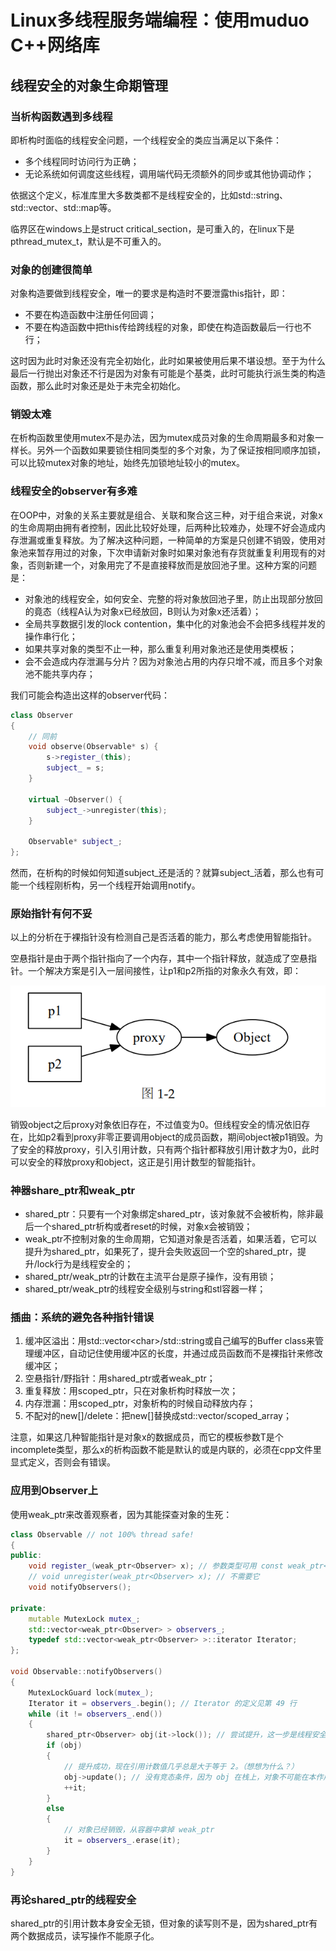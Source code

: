 # Linux多线程服务端编程：使用muduo C++网络库

## 线程安全的对象生命期管理

### 当析构函数遇到多线程

即析构时面临的线程安全问题，一个线程安全的类应当满足以下条件：

- 多个线程同时访问行为正确；
- 无论系统如何调度这些线程，调用端代码无须额外的同步或其他协调动作；

依据这个定义，标准库里大多数类都不是线程安全的，比如std::string、std::vector、std::map等。

临界区在windows上是struct critical_section，是可重入的，在linux下是pthread_mutex_t，默认是不可重入的。

### 对象的创建很简单

对象构造要做到线程安全，唯一的要求是构造时不要泄露this指针，即：

- 不要在构造函数中注册任何回调；
- 不要在构造函数中把this传给跨线程的对象，即使在构造函数最后一行也不行；

这时因为此时对象还没有完全初始化，此时如果被使用后果不堪设想。至于为什么最后一行抛出对象还不行是因为对象有可能是个基类，此时可能执行派生类的构造函数，那么此时对象还是处于未完全初始化。

### 销毁太难

在析构函数里使用mutex不是办法，因为mutex成员对象的生命周期最多和对象一样长。另外一个函数如果要锁住相同类型的多个对象，为了保证按相同顺序加锁，可以比较mutex对象的地址，始终先加锁地址较小的mutex。

### 线程安全的observer有多难

在OOP中，对象的关系主要就是组合、关联和聚合这三种，对于组合来说，对象x的生命周期由拥有者控制，因此比较好处理，后两种比较难办，处理不好会造成内存泄漏或重复释放。为了解决这种问题，一种简单的方案是只创建不销毁，使用对象池来暂存用过的对象，下次申请新对象时如果对象池有存货就重复利用现有的对象，否则新建一个，对象用完了不是直接释放而是放回池子里。这种方案的问题是：

- 对象池的线程安全，如何安全、完整的将对象放回池子里，防止出现部分放回的竟态（线程A认为对象x已经放回，B则认为对象x还活着）；
- 全局共享数据引发的lock contention，集中化的对象池会不会把多线程并发的操作串行化；
- 如果共享对象的类型不止一种，那么重复利用对象池还是使用类模板；
- 会不会造成内存泄漏与分片？因为对象池占用的内存只增不减，而且多个对象池不能共享内存；

我们可能会构造出这样的observer代码：

```c++
class Observer
{
    // 同前
    void observe(Observable* s) {
        s->register_(this);
        subject_ = s;
    }

    virtual ~Observer() {
    	subject_->unregister(this);
    }

    Observable* subject_;
};
```

然而，在析构的时候如何知道subject\_还是活的？就算subject\_活着，那么也有可能一个线程刚析构，另一个线程开始调用notify。

### 原始指针有何不妥

以上的分析在于裸指针没有检测自己是否活着的能力，那么考虑使用智能指针。

空悬指针是由于两个指针指向了一个内存，其中一个指针释放，就造成了空悬指针。一个解决方案是引入一层间接性，让p1和p2所指的对象永久有效，即：

![muduo-1-2](..\image\Network\muduo-1-2.png)

销毁object之后proxy对象依旧存在，不过值变为0。但线程安全的情况依旧存在，比如p2看到proxy非零正要调用object的成员函数，期间object被p1销毁。为了安全的释放proxy，引入引用计数，只有两个指针都释放引用计数才为0，此时可以安全的释放proxy和object，这正是引用计数型的智能指针。

### 神器share_ptr和weak_ptr

- shared_ptr：只要有一个对象绑定shared_ptr，该对象就不会被析构，除非最后一个shared_ptr析构或者reset的时候，对象x会被销毁；
- weak_ptr不控制对象的生命周期，它知道对象是否活着，如果活着，它可以提升为shared_ptr，如果死了，提升会失败返回一个空的shared_ptr，提升/lock行为是线程安全的；
- shared_ptr/weak_ptr的计数在主流平台是原子操作，没有用锁；
- shared_ptr/weak_ptr的线程安全级别与string和stl容器一样；

### 插曲：系统的避免各种指针错误

1. 缓冲区溢出：用std::vector\<char\>/std::string或自己编写的Buffer class来管理缓冲区，自动记住使用缓冲区的长度，并通过成员函数而不是裸指针来修改缓冲区；
2. 空悬指针/野指针：用shared_ptr或者weak_ptr；
3. 重复释放：用scoped_ptr，只在对象析构时释放一次；
4. 内存泄漏：用scoped_ptr，对象析构的时候自动释放内存；
5. 不配对的new[]/delete：把new[]替换成std::vector/scoped_array；

注意，如果这几种智能指针是对象x的数据成员，而它的模板参数T是个incomplete类型，那么x的析构函数不能是默认的或是内联的，必须在cpp文件里显式定义，否则会有错误。

### 应用到Observer上

使用weak_ptr来改善观察者，因为其能探查对象的生死：

```c++
class Observable // not 100% thread safe!
{
public:
    void register_(weak_ptr<Observer> x); // 参数类型可用 const weak_ptr<Observer>&
    // void unregister(weak_ptr<Observer> x); // 不需要它
    void notifyObservers();

private:
    mutable MutexLock mutex_;
    std::vector<weak_ptr<Observer> > observers_;
    typedef std::vector<weak_ptr<Observer> >::iterator Iterator;
};

void Observable::notifyObservers()
{
    MutexLockGuard lock(mutex_);
    Iterator it = observers_.begin(); // Iterator 的定义见第 49 行
    while (it != observers_.end())
    {
        shared_ptr<Observer> obj(it->lock()); // 尝试提升，这一步是线程安全的
        if (obj)
        {
            // 提升成功，现在引用计数值几乎总是大于等于 2。（想想为什么？）
            obj->update(); // 没有竞态条件，因为 obj 在栈上，对象不可能在本作用域内销毁
            ++it;
        }
        else
        {
            // 对象已经销毁，从容器中拿掉 weak_ptr
            it = observers_.erase(it);
        }
    }
}

```

### 再论shared_ptr的线程安全

shared_ptr的引用计数本身安全无锁，但对象的读写则不是，因为shared_ptr有两个数据成员，读写操作不能原子化。